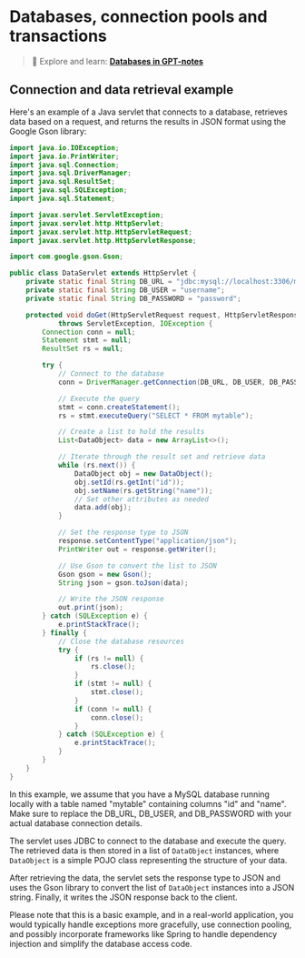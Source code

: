 # Databases, connection pools and transactions

>
> :red_circle: Explore and learn: [**Databases in GPT-notes**](../basics/databases.md)
> 

## Connection and data retrieval example

Here's an example of a Java servlet that connects to a database, retrieves data based on a request, and returns the results in JSON format using the Google Gson library:

```java
import java.io.IOException;
import java.io.PrintWriter;
import java.sql.Connection;
import java.sql.DriverManager;
import java.sql.ResultSet;
import java.sql.SQLException;
import java.sql.Statement;

import javax.servlet.ServletException;
import javax.servlet.http.HttpServlet;
import javax.servlet.http.HttpServletRequest;
import javax.servlet.http.HttpServletResponse;

import com.google.gson.Gson;

public class DataServlet extends HttpServlet {
    private static final String DB_URL = "jdbc:mysql://localhost:3306/mydatabase";
    private static final String DB_USER = "username";
    private static final String DB_PASSWORD = "password";

    protected void doGet(HttpServletRequest request, HttpServletResponse response)
            throws ServletException, IOException {
        Connection conn = null;
        Statement stmt = null;
        ResultSet rs = null;

        try {
            // Connect to the database
            conn = DriverManager.getConnection(DB_URL, DB_USER, DB_PASSWORD);

            // Execute the query
            stmt = conn.createStatement();
            rs = stmt.executeQuery("SELECT * FROM mytable");

            // Create a list to hold the results
            List<DataObject> data = new ArrayList<>();

            // Iterate through the result set and retrieve data
            while (rs.next()) {
                DataObject obj = new DataObject();
                obj.setId(rs.getInt("id"));
                obj.setName(rs.getString("name"));
                // Set other attributes as needed
                data.add(obj);
            }

            // Set the response type to JSON
            response.setContentType("application/json");
            PrintWriter out = response.getWriter();

            // Use Gson to convert the list to JSON
            Gson gson = new Gson();
            String json = gson.toJson(data);

            // Write the JSON response
            out.print(json);
        } catch (SQLException e) {
            e.printStackTrace();
        } finally {
            // Close the database resources
            try {
                if (rs != null) {
                    rs.close();
                }
                if (stmt != null) {
                    stmt.close();
                }
                if (conn != null) {
                    conn.close();
                }
            } catch (SQLException e) {
                e.printStackTrace();
            }
        }
    }
}
```

In this example, we assume that you have a MySQL database running locally with a table named "mytable" containing columns "id" and "name". Make sure to replace the DB_URL, DB_USER, and DB_PASSWORD with your actual database connection details.

The servlet uses JDBC to connect to the database and execute the query. The retrieved data is then stored in a list of `DataObject` instances, where `DataObject` is a simple POJO class representing the structure of your data.

After retrieving the data, the servlet sets the response type to JSON and uses the Gson library to convert the list of `DataObject` instances into a JSON string. Finally, it writes the JSON response back to the client.

Please note that this is a basic example, and in a real-world application, you would typically handle exceptions more gracefully, use connection pooling, and possibly incorporate frameworks like Spring to handle dependency injection and simplify the database access code.


